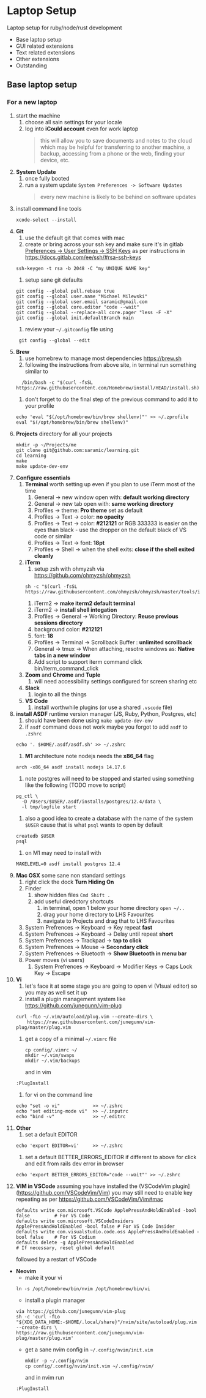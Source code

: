 # Laptop Setup

Laptop setup for ruby/node/rust development

- Base laptop setup
- GUI related extensions
- Text related extensions
- Other extensions
- Outstanding

## Base laptop setup

### For a new laptop

1. start the machine
    1. choose all sain settings for your locale
    1. log into **iCould account** even for work laptop
        > this will allow you to save documents and notes to the cloud which
        > may be helpful for transferring to another machine, a backup,
        > accessing from a phone or the web, finding your device, etc.
1. **System Update**
    1. once fully booted
    1. run a system update `System Preferences -> Software Updates`
       > every new machine is likely to be behind on software updates
1. install command line tools
   ```
   xcode-select --install
   ```
1. **Git**
    1. use the default git that comes with mac
    1. create or bring across your ssh key and make sure it's in gitlab
       [Preferences -> User Settings -> SSH
       Keys](https://gitlab.com/-/profile/keys) as per instructions in
       https://docs.gitlab.com/ee/ssh/#rsa-ssh-keys
     ```
     ssh-keygen -t rsa -b 2048 -C "my UNIQUE NAME key"
     ```
    1. setup sane git defaults
    ```
    git config --global pull.rebase true
    git config --global user.name "Michael Milewski"
    git config --global user.email saramic@gmail.com
    git config --global core.editor "code --wait"
    git config --global --replace-all core.pager "less -F -X"
    git config --global init.defaultBranch main
    ```
    1. review your `~/.gitconfig` file using
    ```
     git config --global --edit

    ```
1. **Brew**
    1. use homebrew to manage most dependencies https://brew.sh
    1. following the instructions from above site, in terminal run something similar to
     ```
       /bin/bash -c "$(curl -fsSL https://raw.githubusercontent.com/Homebrew/install/HEAD/install.sh)"
     ```
    1. don't forget to do the final step of the previous command to add it to your profile
     ```
     echo 'eval "$(/opt/homebrew/bin/brew shellenv)"' >> ~/.zprofile
     eval "$(/opt/homebrew/bin/brew shellenv)"
     ```
1. **Projects** directory for all your projects
    ```
    mkdir -p ~/Projects/me
    git clone git@github.com:saramic/learning.git
    cd learning
    make
    make update-dev-env
    ```
1. **Configure essentials**
    1. **Terminal** worth setting up even if you plan to use iTerm most of the time
        1. General -> new window open with: **default working directory**
        1. General -> new tab open with: **same working directory**
        1. Profiles -> theme: **Pro theme** set as default
        1. Profiles -> Text -> color: **no opacity**
        1. Profiles -> Text -> color: **#212121** or RGB 333333 is easier on
           the eyes than black - use the dropper on the default black of VS
           code or similar
        1. Profiles -> Text -> font: **18pt**
        1. Profiles -> Shell -> when the shell exits: **close if the shell exited cleanly**
    1. **iTerm**
        1. setup zsh with ohmyzsh via https://github.com/ohmyzsh/ohmyzsh
       ```
       sh -c "$(curl -fsSL https://raw.githubusercontent.com/ohmyzsh/ohmyzsh/master/tools/install.sh)"
       ```
        1. iTerm2 -> **make iterm2 default terminal**
        1. iTerm2 -> **install shell integation**
        1. Profiles -> General -> Working Directory: **Reuse previous sessions
           directory**
        1. background color: **#212121**
        1. font: **18**
        1. Profiles -> Terminal -> Scrollback Buffer : **unlimited scrollback**
        1. General -> tmux -> When attaching, resotre windows as: **Native tabs
           in a new window**
        1. Add script to support iterm command click
           bin/iterm_command_click
    1. **Zoom** and **Chrome** and **Tuple**
        1. will need accessibility settings configured for screen sharing etc
    1. **Slack**
        1. login to all the things
    1. **VS Code**
        1. install worthwhile plugins (or use a shared `.vscode` file)
1. **install ASDF** runtime version manager (JS, Ruby, Python, Postgres, etc)
    1. should have been done using `make update-dev-env`
    1. if `asdf` command does not work maybe you forgot to add `asdf` to `.zshrc`
    ```
    echo '. $HOME/.asdf/asdf.sh' >> ~/.zshrc
    ```
    1. **M1** architecture note nodejs needs the **x86_64** flag
    ```
    arch -x86_64 asdf install nodejs 14.17.6
    ```
    1. note postgres will need to be stopped and started using something like
       the following (TODO move to script)
    ```
    pg_ctl \
      -D /Users/$USER/.asdf/installs/postgres/12.4/data \
      -l tmp/logfile start
    ```
    1. also a good idea to create a database with the name of the system
       `$USER` cause that is what `psql` wants to open by default
    ```
    createdb $USER
    psql
    ```
    1. on M1 may need to install with
    ```
    MAKELEVEL=0 asdf install postgres 12.4
    ```
1. **Mac OSX** some sane non standard settings
    1. right click the dock **Turn Hiding On**
    1. Finder
        1. show hidden files `Cmd Shift .`
        1. add useful diredctory shortcuts
            1. in terminal, open 1 below your home directory `open ~/..`
            1. drag your home directory to LHS Favourites
            1. navigate to Projects and drag that to LHS Favourites
    1. System Prefrences -> Keyboard -> Key repeat **fast**
    1. System Prefrences -> Keyboard -> Delay until repeat **short**
    1. System Prefrences -> Trackpad -> **tap to click**
    1. System Prefrences -> Mouse -> **Secondary click**
    1. System Prefrences -> Bluetooth -> **Show Bluetooth in menu bar**
    1. Power moves (vi users)
        1. System Prefrences -> Keyboard -> Modifier Keys -> Caps Lock Key -> Escape
1. **Vi**
    1. let's face it at some stage you are going to open vi (VIsual editor) so
       you may as well set it up
    1. install a plugin management system like
       https://github.com/junegunn/vim-plug
    ```
    curl -fLo ~/.vim/autoload/plug.vim --create-dirs \
        https://raw.githubusercontent.com/junegunn/vim-plug/master/plug.vim
    ```
    1. get a copy of a minimal `~/.vimrc` file
       ```
       cp config/.vimrc ~/
       mkdir ~/.vim/swaps
       mkdir ~/.vim/backups
       ```
       and in vim
    ```
    :PlugInstall
    ```
    1. for vi on the command line
    ```
    echo "set -o vi"            >> ~/.zshrc
    echo "set editing-mode vi"  >> ~/.inputrc
    echo "bind -v"              >> ~/.editrc
    ```
1. **Other**
    1. set a default EDITOR
    ```
    echo 'export EDITOR=vi'     >> ~/.zshrc
    ```
    1. set a default BETTER_ERRORS_EDITOR if different to above for click and
       edit from rails dev error in browser
    ```
    echo 'export BETTER_ERRORS_EDITOR="code --wait"' >> ~/.zshrc
    ```
1. **VIM in VSCode**
    assuming you have installed the (VSCodeVim
    plugin](https://github.com/VSCodeVim/Vim) you may still need to enable key
    repeating as per https://github.com/VSCodeVim/Vim#mac
    ```
    defaults write com.microsoft.VSCode ApplePressAndHoldEnabled -bool false         # For VS Code
    defaults write com.microsoft.VSCodeInsiders ApplePressAndHoldEnabled -bool false # For VS Code Insider
    defaults write com.visualstudio.code.oss ApplePressAndHoldEnabled -bool false    # For VS Codium
    defaults delete -g ApplePressAndHoldEnabled                                      # If necessary, reset global default
    ```
    followed by a restart of VSCode
    
- **Neovim**
    - make it your vi
    ```
    ln -s /opt/homebrew/bin/nvim /opt/homebrew/bin/vi
    ```
    - install a plugin manager
    ```
    via https://github.com/junegunn/vim-plug
    sh -c 'curl -fLo "${XDG_DATA_HOME:-$HOME/.local/share}"/nvim/site/autoload/plug.vim --create-dirs \
    https://raw.githubusercontent.com/junegunn/vim-plug/master/plug.vim'
    ```
    - get a sane nvim config in `~/.config/nvim/init.vim`
      ```
      mkdir -p ~/.config/nvim
      cp config/.config/nvim/init.vim ~/.config/nvim/
      ```
      and in nvim run
    ```
    :PlugInstall
    ```

